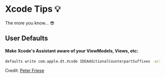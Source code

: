 # Xcode Tips 💡

The more you know... 😎

## User Defaults

#### Make Xcode's Assistant aware of your ViewModels, Views, etc:

```bash
defaults write com.apple.dt.Xcode IDEAdditionalCounterpartSuffixes -array-add "ViewModel" "View" "Screen"
```

Credit: [Peter Friese](https://twitter.com/peterfriese/status/1364544309878534144)
